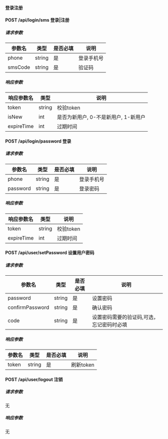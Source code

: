 #### 登录注册

#### POST /api/login/sms 登录|注册

##### 请求参数

| 参数名   | 类型   | 是否必填 | 说明                                 |
| -------- | ------ | -------- | -------------- |
| phone | string | 是       | 登录手机号 |
| smsCode    | string | 是       | 验证码        |

##### 响应参数

| 响应参数名 | 类型   | 说明                            |
| ---------- | ------ | ------------------------------- |
| token       | string    | 校验token      |
| isNew    | int | 是否为新用户, 0-不是新用户, 1-新用户 |
| expireTime       | int   | 过期时间                           |


#### POST /api/login/password 登录

##### 请求参数

| 参数名   | 类型   | 是否必填 | 说明                                 |
| -------- | ------ | -------- | ------------------------------------ |
| phone | string | 是       | 登录手机号 |
| password    | string | 是       | 登录密码   |

##### 响应参数

| 响应参数名 | 类型   | 说明                            |
| ---------- | ------ | ------------------------------- |
| token       | string    | 校验token      |
| expireTime       | int   | 过期时间  |



#### POST /api/user/setPassword 设置用户密码

##### 请求参数

| 参数名   | 类型   | 是否必填 | 说明                                 |
| -------- | ------ | -------- | ------------------------------------ |
| password | string | 是       | 设置密码 |
| confirmPassword    | string | 是       |  确认密码 |
| code    | string | 是       |  设置密码需要的验证码,可选，忘记密码时必填 |

##### 响应参数

| 参数名   | 类型   | 是否必填 | 说明                                 |
| -------- | ------ | -------- | ------------------------------------ |
| token | string | 是       | 刷新token |

#### POST /api/user/logout 注销

##### 请求参数

无

##### 响应参数

无